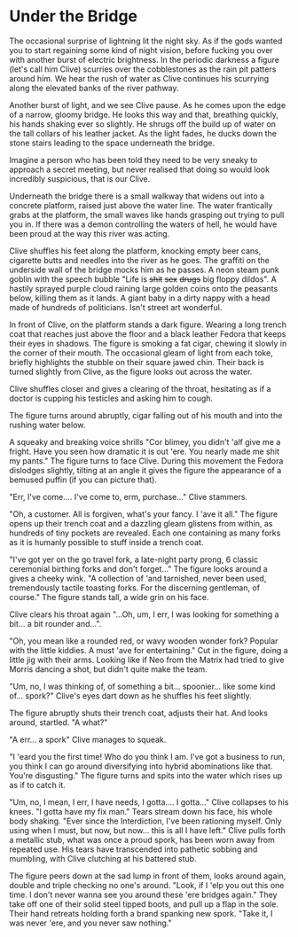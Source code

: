 # Under the Bridge

The occasional surprise of lightning lit the night sky. As if the gods wanted you to start regaining some kind of night vision, before fucking you over with another burst of electric brightness. In the periodic darkness a figure (let's call him Clive) scurries over the cobblestones as the rain pit patters around him. We hear the rush of water as Clive continues his scurrying along the elevated banks of the river pathway.

Another burst of light, and we see Clive pause. As he comes upon the edge of a narrow, gloomy bridge. He looks this way and that, breathing quickly, his hands shaking ever so slightly. He shrugs off the build up of water on the tall collars of his leather jacket. As the light fades, he ducks down the stone stairs leading to the space underneath the bridge.

Imagine a person who has been told they need to be very sneaky to approach a secret meeting, but never realised that doing so would look incredibly suspicious, that is our Clive. 

Underneath the bridge there is a small walkway that widens out into a concrete platform, raised just above the water line. The water frantically grabs at the platform, the small waves like hands grasping out trying to pull you in. If there was a demon controlling the waters of hell, he would have been proud at the way this river was acting.

Clive shuffles his feet along the platform, knocking empty beer cans, cigarette butts and needles into the river as he goes. The graffiti on the underside wall of the bridge mocks him as he passes. A neon steam punk goblin with the speech bubble "Life is ~~shit~~ ~~sex~~ ~~drugs~~ big floppy dildos". A hastily sprayed purple cloud raining large golden coins onto the peasants below, killing them as it lands. A giant baby in a dirty nappy with a head made of hundreds of politicians. Isn't street art wonderful.

In front of Clive, on the platform stands a dark figure. Wearing a long trench coat that reaches just above the floor and a black leather Fedora that keeps their eyes in shadows. The figure is smoking a fat cigar, chewing it slowly in the corner of their mouth. The occasional gleam of light from each toke, briefly highlights the stubble on their square jawed chin. Their back is turned slightly from Clive, as the figure looks out across the water.

Clive shuffles closer and gives a clearing of the throat, hesitating as if a doctor is cupping his testicles and asking him to cough.

The figure turns around abruptly, cigar falling out of his mouth and into the rushing water below.

A squeaky and breaking voice shrills "Cor blimey, you didn't 'alf give me a fright. Have you seen how dramatic it is out 'ere. You nearly made me shit my pants." The figure turns to face Clive. During this movement the Fedora dislodges slightly, tilting at an angle it gives the figure the appearance of a bemused puffin (if you can picture that).

"Err, I've come.... I've come to, erm, purchase..." Clive stammers.

"Oh, a customer. All is forgiven, what's your fancy. I 'ave it all." The figure opens up their trench coat and a dazzling gleam glistens from within, as hundreds of tiny pockets are revealed. Each one containing as many forks as it is humanly possible to stuff inside a trench coat.

"I've got yer on the go travel fork, a late-night party prong, 6 classic ceremonial birthing forks and don't forget..." The figure looks around a gives a cheeky wink. "A collection of 'and tarnished, never been used, tremendously tactile toasting forks. For the discerning gentleman, of course." The figure stands tall, a wide grin on his face.

Clive clears his throat again "...Oh, um, I err, I was looking for something a bit... a bit rounder and...".

"Oh, you mean like a rounded red, or wavy wooden wonder fork? Popular with the little kiddies. A must 'ave for entertaining." Cut in the figure, doing a little jig with their arms. Looking like if Neo from the Matrix had tried to give Morris dancing a shot, but didn't quite make the team.

"Um, no, I was thinking of, of something a bit... spoonier... like some kind of... spork?" Clive's eyes dart down as he shuffles his feet slightly.

The figure abruptly shuts their trench coat, adjusts their hat. And looks around, startled. "A what?"

"A err... a spork" Clive manages to squeak.

"I 'eard you the first time! Who do you think I am. I've got a business to run, you think I can go around diversifying into hybrid abominations like that. You're disgusting." The figure turns and spits into the water which rises up as if to catch it.

"Um, no, I mean, I err, I have needs, I gotta.... I gotta..." Clive collapses to his knees. "I gotta have my fix man." Tears stream down his face, his whole body shaking. "Ever since the Interdiction, I've been rationing myself. Only using when I must, but now, but now... this is all I have left." Clive pulls forth a metallic stub, what was once a proud spork, has been worn away from repeated use. His tears have transcended into pathetic sobbing and mumbling, with Clive clutching at his battered stub.

The figure peers down at the sad lump in front of them, looks around again, double and triple checking no one's around. "Look, if I 'elp you out this one time. I don't never wanna see you around these 'ere bridges again." They take off one of their solid steel tipped boots, and pull up a flap in the sole. Their hand retreats holding forth a brand spanking new spork. "Take it, I was never 'ere, and you never saw nothing."

